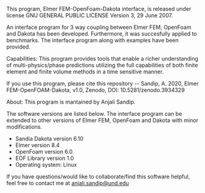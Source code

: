 This program, Elmer FEM-OpenFoam-Dakota interface, is released under license GNU GENERAL PUBLIC LICENSE Version 3, 29 June 2007.

An interface program for 3 way coupling between Elmer FEM, OpenFoam and Dakota has been developed. Furthermore, it was succesfully applied to benchmarks.
The interface program along with examples have been provided.

Capabilities:
This program provides tools that enable a richer understanding of multi-physics/phase predictions utilizing the full capabilities of both finite element and finite volume methods in a time sensitive manner.

If you use this program, please cite this repository -- Sandip, A. 2020, Elmer FEM-OpenFOAM-Dakota, v1.0, Zenodo, DOI: 10.5281/zenodo.3934329


About:
This program is mantained by Anjali Sandip.

The software versions are listed below. 
The interface program can be extended to other versions of Elmer FEM, OpenFoam and Dakota with minor modifications.

 - Sandia Dakota version 6.10
 - Elmer version 8.4
 - OpenFoam version 6.0
 - EOF Library version 1.0
 - Operating system: Linux

If you have questions/would like to collaborate/find this software helpful, 
feel free to contact me at anjali.sandip@und.edu








